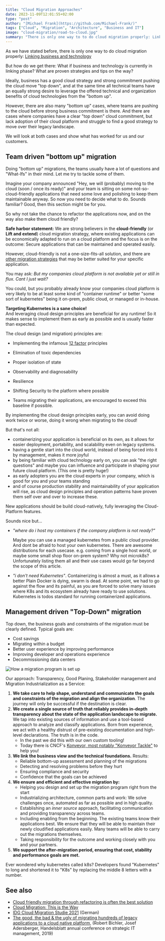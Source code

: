 ```yaml
---
title: "Cloud Migration Approaches"
date: 2023-11-09T12:01:55+02:00
type: "post"
author: "[Michael Frank](https://github.com/Michael-Frank/)"
tags: ["Cloud", "Migration", "Architecture", "Business and IT"]
image: "cloud-migration/road-to-cloud.jpg"
summary: "There is only one way to to do cloud migration properly: Linking business and technology. But there are Bottom.up and Top-Down cases as well."
---
```


As we have stated before, there is only one way to do cloud migration properly: [Linking business and technology](https://blog.qaware.de/posts/cloud-migration-this-is-the-way/)

But how do we get there: What if business and technology is currently in linking phase? What are proven strategies and tips on the way?

Ideally, business has a good cloud strategy and strong commitment pushing the cloud move "top down", and at the same time all technical teams have an equally strong desire to leverage the offered technical and organization benefits of cloud technologies from the "bottom up".

However, there are also many "bottom up" cases, where teams are pushing to the cloud before strong business commitment is there.
And there are cases where companies have a clear "top down" cloud commitment, but lack adoption of their cloud platform and struggle to find a good strategy to move over their legacy landscape.

We will look at both cases and show what has worked for us and our customers.


## Team driven "bottom up" migration
Doing "bottom up" migrations, the teams usually have a lot of questions and "What-Ifs" in their mind. Let me try to tackle some of them.

Imagine your company announced "Hey, we will (probably) moving to the cloud (soon / once its ready)" and your team is sitting on some not-so-cloud-friendly applications that need some love and polishing to keep them maintainable anyway. So now you need to decide what to do.
Sounds familiar? Good, then this section might be for you.

So why not take the chance to refactor the applications now, and on the way also make them cloud friendly?

**Safe harbor statement:**
We are strong believers in the **cloud-friendly** (or **Lift and extend**) cloud migration strategy, where existing  applications can be economically adapted to run on a cloud platform and the focus is on the outcome: Secure applications that can be maintained and operated easily. 

However, cloud-friendly is not a one-size-fits-all solution, and there are [other migration strategies](https://blog.qaware.de/posts/cloud-migration-this-is-the-way/) that may be better suited for your specific application.

You may ask: _But my companies cloud platform is not available yet or still in flux. Cant I just wait?_

You could, but you probably already know your companies cloud platform is very likely to be at least some kind of "container runtime" or better "some sort of kubernetes" being it on-prem, public cloud, or managed or in-house.

**Targeting Kubernetes is a sane choice!**  
And leveraging cloud design principles are beneficial for any runtime! So it makes sense to implement them as early as possible and is usually faster than expected.


The cloud design (and migration) principles are:
* Implementing the infamous  [12 factor](https://12factor.net/) principles
* Elimination of toxic dependencies
* Proper isolation of state
* Observability and diagnosability
* Resilience
* Shifting Security to the platform where possible

* Teams migrating their applications, are encouraged to exceed this baseline if possible.

By implementing the cloud design principles early, you can avoid doing work twice or worse, doing it wrong when migrating to the cloud! 

But that's not all:
- containerizing your application is beneficial on its own, as it allows for easier deployment, portability, and scalability even on legacy systems.
- having a gentle start into the cloud world, instead of being forced into it by management, makes it more joyful 
- by being familiar with cloud technology early on, you can ask "the right questions" and maybe you can influence and participate in shaping your future cloud platform.
  (This one is pretty huge!)
- as early adopters you are the cloud experts in your company, which is good for you and your teams standing
- and of course production stability and maintainability of your application will rise, as cloud design principles and operation patterns have proven them self over and over to increase these.


New applications should be build cloud-natively, fully leveraging the Cloud-Platform features.

Sounds nice but...
- _"where do i host my containers if the company platform is not ready?"_ 
   
   Maybe you can use a managed kubernetes from a public cloud provider. And dont be afraid to host your own kubernetes. There are awesome distributions for each usecase. e.g. coming from a single host world, or maybe some small shop floor on-prem system? Why not microk8s? Unfortunately listing them all and their use cases would go far beyond the scope of this article.

- _"i don't need Kubernetes"_. 
   Containerizing is almost a must, as it allows a better
   Plain Docker is dying, swarm is dead. At some point, we had to go against the flow and its painful, as you are forced to solve many issues where K8s and its ecosystem already have ready to use solutions. Kubernetes is todos standard for running containerized applications.



## Management driven "Top-Down" migration
Top down, the business goals and constraints of the migration must be clearly defined.
Typical goals are:

* Cost savings
* Migrating within a budget
* Better user experience by improving performance
* Improving developer and operations experience
* Decommissioning data centers

![How a migration program is set up](/images/cloud-migration/migration-program-setup.jpg)

Our approach: Transparency, Good Planing, Stakeholder management and Migration Industrialization as a Service:

1. **We take care to help shape, understand and communicate the goals and constraints of the migration and align the organization**.
   The journey will only be successful if the destination is clear.
2. **We create a single source of truth that reliably provides in-depth transparency about the state of the application landscape to migrate.**
   We tap into existing sources of information and use a tool-based approach to analyze and classify applications.
   Born from experience, we act with a healthy distrust of pre-existing documentation and high-level declarations. The truth is in the code.
    - In the past we did this with our own custom tooling!
    - Today there is CNCF's [Konveyor, most notably "Konveyor Tackle"](https://www.konveyor.io/) to help you!
3. **We link the business view and the technical foundations.** Results:
    * Reliable bottom-up assessment and planning of the migrations
    * Detecting and resolving problems before they hurt
    * Ensuring compliance and security
    * Confidence that the goals can be achieved
4. **We ensure and efficient and effective migration by:**
    * Helping you design and set up the migration program right from the start
    * Industrializing architecture, common parts and work:
      We solve challenges once, automated as far as possible and in high quality.
    * Establishing an *inner source* approach, facilitating communication and providing transparency across teams.
    * Including enabling from the beginning. The existing teams know their applications best. We ensure that they will be
      able to maintain their newly cloudified applications easily. Many teams will be able to carry out the migrations themselves.
    * Taking responsibility for the outcome and working closely with you and your partners.
5. **We support the after-migration period, ensuring that cost, stability and performance goals are met.**


Ever wondered why kubernetes called k8s? Developers found "Kubernetes" to long and shortened it to "K8s" by replacing the middle 8 letters with a number.


## See also
* [Cloud friendly migration through refactoring is often the best solution](https://medium.com/@sbillet/cloud-friendly-migration-through-refactoring-is-often-the-best-solution-afb67f27661c)
* [Cloud Migration: This is the Way](https://blog.qaware.de/posts/cloud-migration-this-is-the-way/)
* [IDG Cloud Migration Studie 2021](https://info.qaware.de/de-de/cloud-migration-studie-2021) (German)
* [The good, the bad & the ugly of migrating hundreds of legacy applications to a cloud native platform](https://www.slideshare.net/QAware/the-good-the-bad-the-ugly-of-migrating-hundreds-of-legacy-applications-to-a-cloud-native-platform), (Robert Bichler, Josef Adersberger, Handelsblatt annual conference on strategic IT management, 2019)
